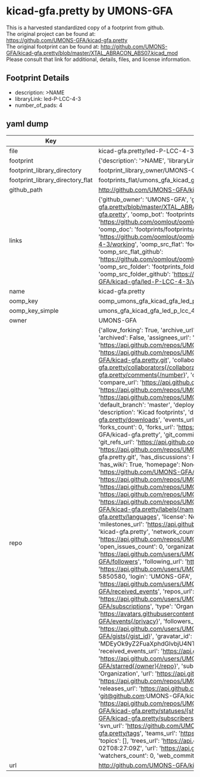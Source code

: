 # kicad-gfa.pretty by UMONS-GFA  
This is a harvested standardized copy of a footprint from github.  
The original project can be found at:  
https://github.com/UMONS-GFA/kicad-gfa.pretty  
The original footprint can be found at:
http://github.com/UMONS-GFA/kicad-gfa.pretty/blob/master/XTAL_ABRACON_ABS07.kicad_mod
Please consult that link for additional, details, files, and license information.  
## Footprint Details
* description: >NAME  
* libraryLink: led-P-LCC-4-3  
* number_of_pads: 4  
## yaml dump  
| Key | Value |  
| --- | --- |  
| file | kicad-gfa.pretty/led-P-LCC-4-3.kicad_mod |  
| footprint | {'description': '>NAME', 'libraryLink': 'led-P-LCC-4-3', 'number_of_pads': 4} |  
| footprint_library_directory | footprint_library_owner/UMONS-GFA_kicad-gfa.pretty |  
| footprint_library_directory_flat | footprints_flat/umons_gfa_kicad_gfa_led_p_lcc_4_3/working |  
| github_path | http://github.com/UMONS-GFA/kicad-gfa.pretty/blob/master/led-P-LCC-4-3.kicad_mod |  
| links | {'github_owner': 'UMONS-GFA', 'github_repo_name': 'kicad-gfa.pretty', 'github_src': 'http://github.com/UMONS-GFA/kicad-gfa.pretty/blob/master/XTAL_ABRACON_ABS07.kicad_mod', 'github_src_repo': 'https://github.com/UMONS-GFA/kicad-gfa.pretty', 'oomp_bot': 'footprints/umons_gfa_kicad_gfa_led_p_lcc_4_3/working', 'oomp_bot_github': 'https://github.com/oomlout/oomlout_oomp_footprint_bot/tree/main/footprints/umons_gfa_kicad_gfa_led_p_lcc_4_3/working', 'oomp_doc': 'footprints/footprints/UMONS-GFA/kicad-gfa/led-P-LCC-4-3/working/', 'oomp_doc_github': 'https://github.com/oomlout/oomlout_oomp_footprint_doc/tree/main/footprints/footprints/UMONS-GFA/kicad-gfa/led-P-LCC-4-3/working', 'oomp_src_flat': 'footprints_flat/footprints_flat/umons_gfa_kicad_gfa_led_p_lcc_4_3/working', 'oomp_src_flat_github': 'https://github.com/oomlout/oomlout_oomp_footprint_src/tree/main/footprints_flat/umons_gfa_kicad_gfa_led_p_lcc_4_3/working', 'oomp_src_folder': 'footprints_folder/footprints_folder/UMONS-GFA/kicad-gfa/led-P-LCC-4-3/working', 'oomp_src_folder_github': 'https://github.com/oomlout/oomlout_oomp_footprint_src/tree/main/footprints_folder/UMONS-GFA/kicad-gfa/led-P-LCC-4-3/working'} |  
| name | kicad-gfa.pretty |  
| oomp_key | oomp_umons_gfa_kicad_gfa_led_p_lcc_4_3 |  
| oomp_key_simple | umons_gfa_kicad_gfa_led_p_lcc_4_3 |  
| owner | UMONS-GFA |  
| repo | {'allow_forking': True, 'archive_url': 'https://api.github.com/repos/UMONS-GFA/kicad-gfa.pretty/{archive_format}{/ref}', 'archived': False, 'assignees_url': 'https://api.github.com/repos/UMONS-GFA/kicad-gfa.pretty/assignees{/user}', 'blobs_url': 'https://api.github.com/repos/UMONS-GFA/kicad-gfa.pretty/git/blobs{/sha}', 'branches_url': 'https://api.github.com/repos/UMONS-GFA/kicad-gfa.pretty/branches{/branch}', 'clone_url': 'https://github.com/UMONS-GFA/kicad-gfa.pretty.git', 'collaborators_url': 'https://api.github.com/repos/UMONS-GFA/kicad-gfa.pretty/collaborators{/collaborator}', 'comments_url': 'https://api.github.com/repos/UMONS-GFA/kicad-gfa.pretty/comments{/number}', 'commits_url': 'https://api.github.com/repos/UMONS-GFA/kicad-gfa.pretty/commits{/sha}', 'compare_url': 'https://api.github.com/repos/UMONS-GFA/kicad-gfa.pretty/compare/{base}...{head}', 'contents_url': 'https://api.github.com/repos/UMONS-GFA/kicad-gfa.pretty/contents/{+path}', 'contributors_url': 'https://api.github.com/repos/UMONS-GFA/kicad-gfa.pretty/contributors', 'created_at': '2016-01-06T14:04:48Z', 'default_branch': 'master', 'deployments_url': 'https://api.github.com/repos/UMONS-GFA/kicad-gfa.pretty/deployments', 'description': 'Kicad footprints', 'disabled': False, 'downloads_url': 'https://api.github.com/repos/UMONS-GFA/kicad-gfa.pretty/downloads', 'events_url': 'https://api.github.com/repos/UMONS-GFA/kicad-gfa.pretty/events', 'fork': False, 'forks': 0, 'forks_count': 0, 'forks_url': 'https://api.github.com/repos/UMONS-GFA/kicad-gfa.pretty/forks', 'full_name': 'UMONS-GFA/kicad-gfa.pretty', 'git_commits_url': 'https://api.github.com/repos/UMONS-GFA/kicad-gfa.pretty/git/commits{/sha}', 'git_refs_url': 'https://api.github.com/repos/UMONS-GFA/kicad-gfa.pretty/git/refs{/sha}', 'git_tags_url': 'https://api.github.com/repos/UMONS-GFA/kicad-gfa.pretty/git/tags{/sha}', 'git_url': 'git://github.com/UMONS-GFA/kicad-gfa.pretty.git', 'has_discussions': False, 'has_downloads': True, 'has_issues': True, 'has_pages': False, 'has_projects': True, 'has_wiki': True, 'homepage': None, 'hooks_url': 'https://api.github.com/repos/UMONS-GFA/kicad-gfa.pretty/hooks', 'html_url': 'https://github.com/UMONS-GFA/kicad-gfa.pretty', 'id': 49138718, 'is_template': False, 'issue_comment_url': 'https://api.github.com/repos/UMONS-GFA/kicad-gfa.pretty/issues/comments{/number}', 'issue_events_url': 'https://api.github.com/repos/UMONS-GFA/kicad-gfa.pretty/issues/events{/number}', 'issues_url': 'https://api.github.com/repos/UMONS-GFA/kicad-gfa.pretty/issues{/number}', 'keys_url': 'https://api.github.com/repos/UMONS-GFA/kicad-gfa.pretty/keys{/key_id}', 'labels_url': 'https://api.github.com/repos/UMONS-GFA/kicad-gfa.pretty/labels{/name}', 'language': None, 'languages_url': 'https://api.github.com/repos/UMONS-GFA/kicad-gfa.pretty/languages', 'license': None, 'merges_url': 'https://api.github.com/repos/UMONS-GFA/kicad-gfa.pretty/merges', 'milestones_url': 'https://api.github.com/repos/UMONS-GFA/kicad-gfa.pretty/milestones{/number}', 'mirror_url': None, 'name': 'kicad-gfa.pretty', 'network_count': 0, 'node_id': 'MDEwOlJlcG9zaXRvcnk0OTEzODcxOA==', 'notifications_url': 'https://api.github.com/repos/UMONS-GFA/kicad-gfa.pretty/notifications{?since,all,participating}', 'open_issues': 0, 'open_issues_count': 0, 'organization': {'avatar_url': 'https://avatars.githubusercontent.com/u/5850580?v=4', 'events_url': 'https://api.github.com/users/UMONS-GFA/events{/privacy}', 'followers_url': 'https://api.github.com/users/UMONS-GFA/followers', 'following_url': 'https://api.github.com/users/UMONS-GFA/following{/other_user}', 'gists_url': 'https://api.github.com/users/UMONS-GFA/gists{/gist_id}', 'gravatar_id': '', 'html_url': 'https://github.com/UMONS-GFA', 'id': 5850580, 'login': 'UMONS-GFA', 'node_id': 'MDEyOk9yZ2FuaXphdGlvbjU4NTA1ODA=', 'organizations_url': 'https://api.github.com/users/UMONS-GFA/orgs', 'received_events_url': 'https://api.github.com/users/UMONS-GFA/received_events', 'repos_url': 'https://api.github.com/users/UMONS-GFA/repos', 'site_admin': False, 'starred_url': 'https://api.github.com/users/UMONS-GFA/starred{/owner}{/repo}', 'subscriptions_url': 'https://api.github.com/users/UMONS-GFA/subscriptions', 'type': 'Organization', 'url': 'https://api.github.com/users/UMONS-GFA'}, 'owner': {'avatar_url': 'https://avatars.githubusercontent.com/u/5850580?v=4', 'events_url': 'https://api.github.com/users/UMONS-GFA/events{/privacy}', 'followers_url': 'https://api.github.com/users/UMONS-GFA/followers', 'following_url': 'https://api.github.com/users/UMONS-GFA/following{/other_user}', 'gists_url': 'https://api.github.com/users/UMONS-GFA/gists{/gist_id}', 'gravatar_id': '', 'html_url': 'https://github.com/UMONS-GFA', 'id': 5850580, 'login': 'UMONS-GFA', 'node_id': 'MDEyOk9yZ2FuaXphdGlvbjU4NTA1ODA=', 'organizations_url': 'https://api.github.com/users/UMONS-GFA/orgs', 'received_events_url': 'https://api.github.com/users/UMONS-GFA/received_events', 'repos_url': 'https://api.github.com/users/UMONS-GFA/repos', 'site_admin': False, 'starred_url': 'https://api.github.com/users/UMONS-GFA/starred{/owner}{/repo}', 'subscriptions_url': 'https://api.github.com/users/UMONS-GFA/subscriptions', 'type': 'Organization', 'url': 'https://api.github.com/users/UMONS-GFA'}, 'private': False, 'pulls_url': 'https://api.github.com/repos/UMONS-GFA/kicad-gfa.pretty/pulls{/number}', 'pushed_at': '2022-06-02T12:02:26Z', 'releases_url': 'https://api.github.com/repos/UMONS-GFA/kicad-gfa.pretty/releases{/id}', 'size': 16668, 'ssh_url': 'git@github.com:UMONS-GFA/kicad-gfa.pretty.git', 'stargazers_count': 0, 'stargazers_url': 'https://api.github.com/repos/UMONS-GFA/kicad-gfa.pretty/stargazers', 'statuses_url': 'https://api.github.com/repos/UMONS-GFA/kicad-gfa.pretty/statuses/{sha}', 'subscribers_count': 4, 'subscribers_url': 'https://api.github.com/repos/UMONS-GFA/kicad-gfa.pretty/subscribers', 'subscription_url': 'https://api.github.com/repos/UMONS-GFA/kicad-gfa.pretty/subscription', 'svn_url': 'https://github.com/UMONS-GFA/kicad-gfa.pretty', 'tags_url': 'https://api.github.com/repos/UMONS-GFA/kicad-gfa.pretty/tags', 'teams_url': 'https://api.github.com/repos/UMONS-GFA/kicad-gfa.pretty/teams', 'temp_clone_token': None, 'topics': [], 'trees_url': 'https://api.github.com/repos/UMONS-GFA/kicad-gfa.pretty/git/trees{/sha}', 'updated_at': '2022-06-02T08:27:09Z', 'url': 'https://api.github.com/repos/UMONS-GFA/kicad-gfa.pretty', 'visibility': 'public', 'watchers': 0, 'watchers_count': 0, 'web_commit_signoff_required': False} |  
| url | http://github.com/UMONS-GFA/kicad-gfa.pretty |  

